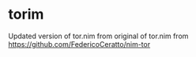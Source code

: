 # torim
Updated version of tor.nim from original of tor.nim from https://github.com/FedericoCeratto/nim-tor
